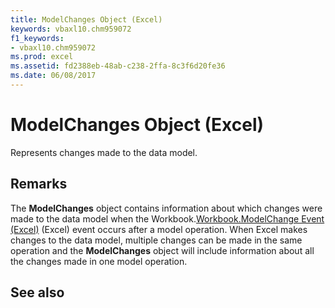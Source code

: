 ```yaml
---
title: ModelChanges Object (Excel)
keywords: vbaxl10.chm959072
f1_keywords:
- vbaxl10.chm959072
ms.prod: excel
ms.assetid: fd2388eb-48ab-c238-2ffa-8c3f6d20fe36
ms.date: 06/08/2017
---
```



# ModelChanges Object (Excel)

Represents changes made to the data model. 


## Remarks

The  **ModelChanges** object contains information about which changes were made to the data model when the Workbook.[Workbook.ModelChange Event (Excel)](workbook-modelchange-event-excel.md) (Excel) event occurs after a model operation. When Excel makes changes to the data model, multiple changes can be made in the same operation and the **ModelChanges** object will include information about all the changes made in one model operation.


## See also



